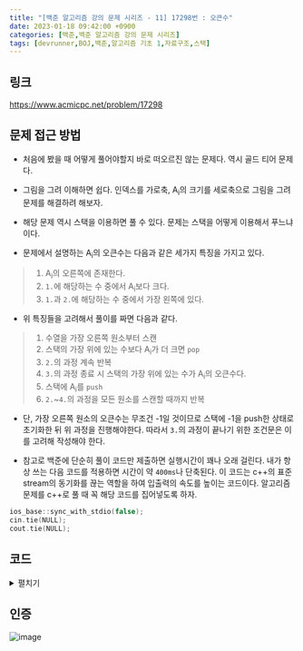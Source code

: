 ```yaml
---
title: "[백준 알고리즘 강의 문제 시리즈 - 11] 17298번 : 오큰수"
date: 2023-01-18 09:42:00 +0900
categories: [백준,백준 알고리즘 강의 문제 시리즈]
tags: [devrunner,BOJ,백준,알고리즘 기초 1,자료구조,스택]
---
```


링크
---
<https://www.acmicpc.net/problem/17298>


문제 접근 방법
---
* 처음에 봤을 때 어떻게 풀어야할지 바로 떠오르진 않는 문제다. 역시 골드 티어 문제다.

* 그림을 그려 이해하면 쉽다. 인덱스를 가로축, A<sub>i</sub>의 크기를 세로축으로 그림을 그려 문제를 해결하려 해보자.

* 해당 문제 역시 스택을 이용하면 풀 수 있다. 문제는 스택을 어떻게 이용해서 푸느냐이다.

* 문제에서 설명하는 A<sub>i</sub>의 오큰수는 다음과 같은 세가지 특징을 가지고 있다.
> 1. A<sub>i</sub>의 오른쪽에 존재한다.<br>
> 2. `1.`에 해당하는 수 중에서 A<sub>i</sub>보다 크다.<br>
> 3. `1.`과 `2.`에 해당하는 수 중에서 가장 왼쪽에 있다.

* 위 특징들을 고려해서 풀이를 짜면 다음과 같다.
> 1. 수열을 가장 오른쪽 원소부터 스캔
> 2. 스택의 가장 위에 있는 수보다 A<sub>i</sub>가 더 크면 `pop`
> 3. `2.`의 과정 계속 반복
> 4. `3.`의 과정 종료 시 스택의 가장 위에 있는 수가 A<sub>i</sub>의 오큰수다.
> 5. 스택에 A<sub>i</sub>를 `push`
> 6. `2.`~`4.`의 과정을 모든 원소를 스캔할 때까지 반복

* 단, 가장 오른쪽 원소의 오큰수는 무조건 -1일 것이므로 스택에 -1을 push한 상태로 초기화한 뒤 위 과정을 진행해야한다. 따라서 `3.`의 과정이 끝나기 위한 조건문은 이를 고려해 작성해야 한다.

* 참고로 백준에 단순히 풀이 코드만 제출하면 실행시간이 꽤나 오래 걸린다.
내가 항상 쓰는 다음 코드를 적용하면 시간이 약 `400ms`나 단축된다.
이 코드는 c++의 표준 stream의 동기화를 끊는 역할을 하여 입출력의 속도를 높이는 코드이다.
알고리즘 문제를 c++로 풀 때 꼭 해당 코드를 집어넣도록 하자.

```cpp
ios_base::sync_with_stdio(false);
cin.tie(NULL);
cout.tie(NULL);
```

코드
---
<details>
<summary>펼치기</summary>
<div markdown="1">

```cpp
#include <bits/stdc++.h>
using namespace std;

int n;
/*
arr: 수열 A를 입력받을 배열
ans: 수열 A의 각 수의 오큰수를 저장할 배열
*/
vector<int> arr, ans;

// 오큰수를 알아낼 때 사용할 스택
stack<int> stk;

int main()
{
    ios_base::sync_with_stdio(false);
    cin.tie(NULL);
    cout.tie(NULL);

    cin >> n;

    arr.resize(n);
    ans.resize(n);

    for (int i = 0; i < n; i++)
    {
        cin >> arr[i];
    }

    //오큰수가 없는 수를 고려해 코드 작성에 용이하도록 -1을 push
    stk.push(-1);

    // 수열 A를 거꾸로 읽어나간다.
    for (int i = n - 1; i >= 0; --i)
    {
        /*
        현재 스캔 중인 수보다 스택의 가장 위에 있는 수(top)가 더 크면 pop
        또는 top이 -1이면 pop
        */
        while (stk.top() > 0 && stk.top() <= arr[i])
        {
            stk.pop();
        }

        //위 과정이 끝났을 때의 top을 오큰수로 저장
        ans[i] = stk.top();

        //현재 스캔 중인 수를 스택에 저장
        stk.push(arr[i]);
    }

    for (int i = 0; i < n; ++i)
    {
        cout << ans[i] << ' ';
    }

    return 0;
}
```

</div>
</details>

인증
---
![image](https://user-images.githubusercontent.com/87963766/213619690-98fd9e5c-a7bb-4f3a-9fe1-ad218cac61d9.png)
